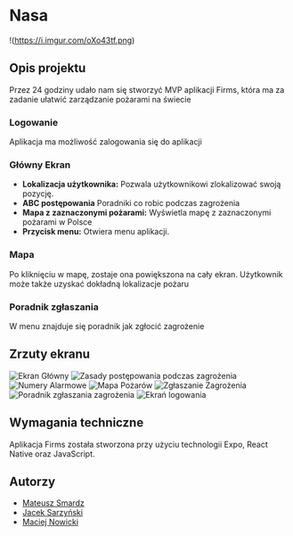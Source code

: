 # Nasa

!(https://i.imgur.com/oXo43tf.png)

## Opis projektu

Przez 24 godziny udało nam się stworzyć MVP aplikacji Firms, która ma za zadanie ułatwić zarządzanie pożarami na świecie

### Logowanie

Aplikacja ma możliwość zalogowania się do aplikacji

### Główny Ekran

- **Lokalizacja użytkownika:** Pozwala użytkownikowi zlokalizować swoją pozycję.
- **ABC postępowania** Poradniki co robic podczas zagrożenia
- **Mapa z zaznaczonymi pożarami:** Wyświetla mapę z zaznaczonymi pożarami w Polsce
- **Przycisk menu:** Otwiera menu aplikacji.

### Mapa

Po kliknięciu w mapę, zostaje ona powiększona na cały ekran. Użytkownik może także uzyskać dokładną lokalizacje pożaru

### Poradnik zgłaszania

W menu znajduje się poradnik jak zgłocić zagrożenie 

## Zrzuty ekranu

![Ekran Główny]([https://i.imgur.com/Jacu7Zc.png](https://i.imgur.com/5aqApwn.png))
![Zasady postępowania podczas zagrożenia]([(https://i.imgur.com/SmiOHyr.png)](https://i.imgur.com/IFxZIFd.png))
![Numery Alarmowe]([(https://i.imgur.com/KjivyHi.png)](https://i.imgur.com/gHGJ5Ff.png))
![Mapa Pożarów]([(https://i.imgur.com/YimQZ7q.png)](https://i.imgur.com/iMxRQ8d.png))
![Zgłaszanie Zagrożenia]([(https://i.imgur.com/YimQZ7q.png)](https://i.imgur.com/YMZYOtZ.png))
![Poradnik zgłaszania zagrożenia]([(https://i.imgur.com/YimQZ7q.png)](https://i.imgur.com/a86pwqD.png))
![Ekrań logowania]([(https://i.imgur.com/YimQZ7q.png)](https://i.imgur.com/7kpXJym.png))

## Wymagania techniczne

Aplikacja Firms została stworzona przy użyciu technologii Expo, React Native oraz JavaScript.

## Autorzy

- [Mateusz Smardz](https://github.com/Nbaklub)
- [Jacek Sarzyński](https://github.com/Jacek2112)
- [Maciej Nowicki](https://github.com/MaciejNowicki2005)
